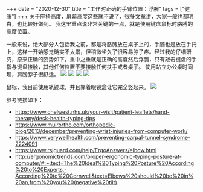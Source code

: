 +++ 
date = "2020-12-30"
title = "工作时正确的手臂位置：浮腕"
tags = ["健康"]
+++
关于座椅高度，屏幕高度这些就不说了，很多文章讲，大家一般也都明白，也比较好做到。
我这里重点说非常关键的一点，就是使用键盘鼠标时胳膊的高度位置。

一般来说，绝大部分人包括我之前，都是将胳膊放在桌子上的，手腕也是放在手托上，这样一开始感觉确实不太累，但稍微坐久了很容易脖子疼。经过我的仔细研究，原来正确的姿势如下，重中之重就是正确的高度然后浮腕，只有敲击键盘的手指与键盘接触，其他任何位置不要接触任何扶手或者桌子。
使用站立办公桌时同理，肩膀脖子很舒适。
![](https://i.imgur.com/Y5JHqmP.png)
![](https://i.imgur.com/gaSwzHe.png)
![](https://i.imgur.com/UyZkgWc.png)
![](https://i.imgur.com/WQiWgAA.png)

鼠标，我目前使用轨迹球，并且靠着眼镜盒让它完全竖起来。
![](https://i.imgur.com/zdMDqs5.png)


参考链接如下：
- https://www.chelwest.nhs.uk/your-visit/patient-leaflets/hand-therapy/desk-health-typing-tips
- https://www.muirortho.com/orthopedic-blog/2013/december/preventing-wrist-injuries-from-computer-work/
- https://www.verywellhealth.com/preventing-carpal-tunnel-syndrome-2224091
- https://www.rsiguard.com/help/ErgoAnswers/elbow.html
- http://ergonomictrends.com/proper-ergonomic-typing-posture-at-computer/#:~:text=The%20Ideal%20Typing%20Posture%20According%20to%20Experts,-According%20to%20Cornwell&text=Elbows%20should%20be%20in%20an,from%20you%20(negative%20tilt).
